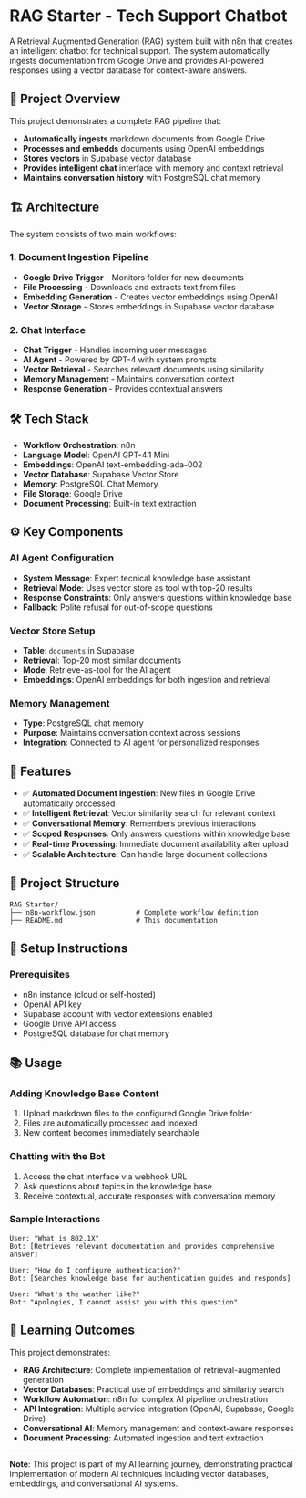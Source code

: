 # RAG Starter - Tech Support Chatbot

A Retrieval Augmented Generation (RAG) system built with n8n that creates an intelligent chatbot for technical support. The system automatically ingests documentation from Google Drive and provides AI-powered responses using a vector database for context-aware answers.

## 🎯 Project Overview

This project demonstrates a complete RAG pipeline that:
- **Automatically ingests** markdown documents from Google Drive
- **Processes and embedds** documents using OpenAI embeddings
- **Stores vectors** in Supabase vector database
- **Provides intelligent chat** interface with memory and context retrieval
- **Maintains conversation history** with PostgreSQL chat memory

## 🏗️ Architecture

The system consists of two main workflows:

### 1. Document Ingestion Pipeline
- **Google Drive Trigger** - Monitors folder for new documents
- **File Processing** - Downloads and extracts text from files
- **Embedding Generation** - Creates vector embeddings using OpenAI
- **Vector Storage** - Stores embeddings in Supabase vector database

### 2. Chat Interface
- **Chat Trigger** - Handles incoming user messages
- **AI Agent** - Powered by GPT-4 with system prompts
- **Vector Retrieval** - Searches relevant documents using similarity
- **Memory Management** - Maintains conversation context
- **Response Generation** - Provides contextual answers

## 🛠️ Tech Stack

- **Workflow Orchestration**: n8n
- **Language Model**: OpenAI GPT-4.1 Mini
- **Embeddings**: OpenAI text-embedding-ada-002
- **Vector Database**: Supabase Vector Store
- **Memory**: PostgreSQL Chat Memory
- **File Storage**: Google Drive
- **Document Processing**: Built-in text extraction

## ⚙️ Key Components

### AI Agent Configuration
- **System Message**: Expert tecnical knowledge base assistant
- **Retrieval Mode**: Uses vector store as tool with top-20 results
- **Response Constraints**: Only answers questions within knowledge base
- **Fallback**: Polite refusal for out-of-scope questions

### Vector Store Setup
- **Table**: `documents` in Supabase
- **Retrieval**: Top-20 most similar documents
- **Mode**: Retrieve-as-tool for the AI agent
- **Embeddings**: OpenAI embeddings for both ingestion and retrieval

### Memory Management
- **Type**: PostgreSQL chat memory
- **Purpose**: Maintains conversation context across sessions
- **Integration**: Connected to AI agent for personalized responses

## 🚀 Features

- ✅ **Automated Document Ingestion**: New files in Google Drive automatically processed
- ✅ **Intelligent Retrieval**: Vector similarity search for relevant context
- ✅ **Conversational Memory**: Remembers previous interactions
- ✅ **Scoped Responses**: Only answers questions within knowledge base
- ✅ **Real-time Processing**: Immediate document availability after upload
- ✅ **Scalable Architecture**: Can handle large document collections

## 📁 Project Structure

```
RAG Starter/
├── n8n-workflow.json          # Complete workflow definition
├── README.md                  # This documentation
```

## 🔧 Setup Instructions

### Prerequisites
- n8n instance (cloud or self-hosted)
- OpenAI API key
- Supabase account with vector extensions enabled
- Google Drive API access
- PostgreSQL database for chat memory

## 📚 Usage

### Adding Knowledge Base Content
1. Upload markdown files to the configured Google Drive folder
2. Files are automatically processed and indexed
3. New content becomes immediately searchable

### Chatting with the Bot
1. Access the chat interface via webhook URL
2. Ask questions about topics in the knowledge base
3. Receive contextual, accurate responses with conversation memory

### Sample Interactions
```
User: "What is 802.1X"
Bot: [Retrieves relevant documentation and provides comprehensive answer]

User: "How do I configure authentication?"
Bot: [Searches knowledge base for authentication guides and responds]

User: "What's the weather like?"
Bot: "Apologies, I cannot assist you with this question"
```

## 🎯 Learning Outcomes

This project demonstrates:
- **RAG Architecture**: Complete implementation of retrieval-augmented generation
- **Vector Databases**: Practical use of embeddings and similarity search
- **Workflow Automation**: n8n for complex AI pipeline orchestration
- **API Integration**: Multiple service integration (OpenAI, Supabase, Google Drive)
- **Conversational AI**: Memory management and context-aware responses
- **Document Processing**: Automated ingestion and text extraction

---

**Note**: This project is part of my AI learning journey, demonstrating practical implementation of modern AI techniques including vector databases, embeddings, and conversational AI systems.